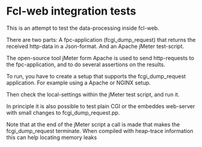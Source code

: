 # Fcl-web integration tests

This is an attempt to test the data-processing inside fcl-web.

There are two parts: A fpc-application (fcgi_dump_request) that returns the
received http-data in a Json-format. And an Apache jMeter test-script.

The open-source tool jMeter form Apache is used to send http-requests to the
fpc-application, and to do several assertions on the results.

To run, you have to create a setup that supports the fcgi_dump_request
application. For example using a Apache or NGINX setup.

Then check the local-settings within the jMeter test script, and run it.

In principle it is also possible to test plain CGI or the embeddes web-server
with small changes to fcgi_dump_request.pp.

Note that at the end of the jMeter script a call is made that makes the
fcgi_dump_request terminate. When compiled with heap-trace information
this can help locating memory leaks

